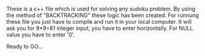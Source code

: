 These is a c++ file which is used for solving any sudoku problem.
By using the method of "BACKTRACKING" these logic has been created.
For runnung these file you just have to compile and run it in your local computer.
It will ask you for 9*9=81 integer input, you have to enter horizontally.
For NULL value you have to enter '0'.

Ready to GO...
